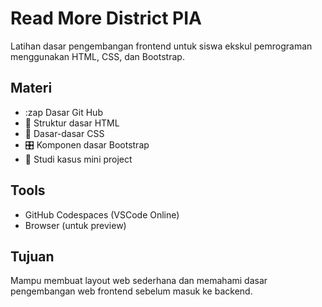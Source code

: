 # Read More District PIA

Latihan dasar pengembangan frontend untuk siswa ekskul pemrograman menggunakan HTML, CSS, dan Bootstrap.

## Materi

- :zap Dasar Git Hub
- 📄 Struktur dasar HTML
- 🎨 Dasar-dasar CSS
- 🎛️ Komponen dasar Bootstrap
- 🧠 Studi kasus mini project

## Tools

- GitHub Codespaces (VSCode Online)
- Browser (untuk preview)

## Tujuan

Mampu membuat layout web sederhana dan memahami dasar pengembangan web frontend sebelum masuk ke backend.

